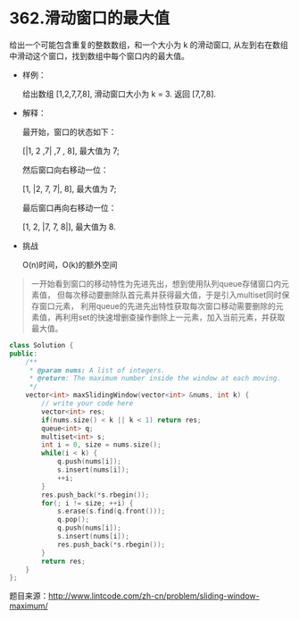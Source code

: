 # 362.滑动窗口的最大值

给出一个可能包含重复的整数数组，和一个大小为 k 的滑动窗口, 从左到右在数组中滑动这个窗口，找到数组中每个窗口内的最大值。

- 样例：

    给出数组 [1,2,7,7,8], 滑动窗口大小为 k = 3. 返回 [7,7,8].

- 解释：

    最开始，窗口的状态如下：

    [|1, 2 ,7| ,7 , 8], 最大值为 7;

    然后窗口向右移动一位：

    [1, |2, 7, 7|, 8], 最大值为 7;
    
    最后窗口再向右移动一位：

    [1, 2, |7, 7, 8|], 最大值为 8.

- 挑战 

    O(n)时间，O(k)的额外空间

> 一开始看到窗口的移动特性为先进先出，想到使用队列queue<int>存储窗口内元素值，
但每次移动要删除队首元素并获得最大值，于是引入multiset<int>同时保存窗口元素，
利用queue的先进先出特性获取每次窗口移动需要删除的元素值，再利用set的快速增删查操作删除上一元素，加入当前元素，并获取最大值。

```cpp
class Solution {
public:
    /**
     * @param nums: A list of integers.
     * @return: The maximum number inside the window at each moving.
     */
    vector<int> maxSlidingWindow(vector<int> &nums, int k) {
        // write your code here
        vector<int> res;
    	if(nums.size() < k || k < 1) return res;
    	queue<int> q;
    	multiset<int> s;
    	int i = 0, size = nums.size();
    	while(i < k) {
    		q.push(nums[i]);
    		s.insert(nums[i]);
    		++i;
    	}
    	res.push_back(*s.rbegin());
    	for(; i != size; ++i) {
    		s.erase(s.find(q.front()));
    		q.pop();
    		q.push(nums[i]);
    		s.insert(nums[i]);
    		res.push_back(*s.rbegin());
    	}
    	return res;
    }
};
```
题目来源：http://www.lintcode.com/zh-cn/problem/sliding-window-maximum/
